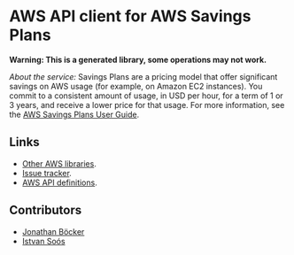 # AWS API client for AWS Savings Plans

**Warning: This is a generated library, some operations may not work.**

*About the service:*
Savings Plans are a pricing model that offer significant savings on AWS
usage (for example, on Amazon EC2 instances). You commit to a consistent
amount of usage, in USD per hour, for a term of 1 or 3 years, and receive a
lower price for that usage. For more information, see the <a
href="https://docs.aws.amazon.com/savingsplans/latest/userguide/">AWS
Savings Plans User Guide</a>.

## Links

- [Other AWS libraries](https://github.com/agilord/aws_client/tree/master/generated).
- [Issue tracker](https://github.com/agilord/aws_client/issues).
- [AWS API definitions](https://github.com/aws/aws-sdk-js/tree/master/apis).

## Contributors

- [Jonathan Böcker](https://github.com/Schwusch)
- [Istvan Soós](https://github.com/isoos)

